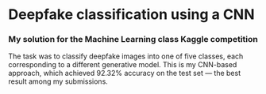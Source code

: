 # Deepfake classification using a CNN

### My solution for the Machine Learning class Kaggle competition

The task was to classify deepfake images into one of five classes, each corresponding to a different generative model. This is my CNN-based approach, which achieved 92.32% accuracy on the test set — the best result among my submissions.


